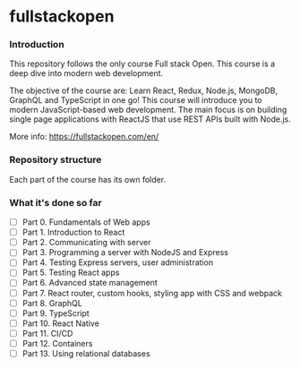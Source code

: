 # fullstackopen

### Introduction
This repository follows the only course Full stack Open. This course is a deep dive into modern web development.

The objective of the course are:
Learn React, Redux, Node.js, MongoDB, GraphQL and TypeScript in one go! This course will introduce you to modern JavaScript-based web development. The main focus is on building single page applications with ReactJS that use REST APIs built with Node.js.

More info:
https://fullstackopen.com/en/

### Repository structure
Each part of the course has its own folder.

### What it's done so far
- [ ] Part 0. Fundamentals of Web apps
- [ ] Part 1. Introduction to React
- [ ] Part 2. Communicating with server
- [ ] Part 3. Programming a server with NodeJS and Express
- [ ] Part 4. Testing Express servers, user administration
- [ ] Part 5. Testing React apps
- [ ] Part 6. Advanced state management
- [ ] Part 7. React router, custom hooks, styling app with CSS and webpack
- [ ] Part 8. GraphQL
- [ ] Part 9. TypeScript
- [ ] Part 10. React Native
- [ ] Part 11. CI/CD
- [ ] Part 12. Containers
- [ ] Part 13. Using relational databases